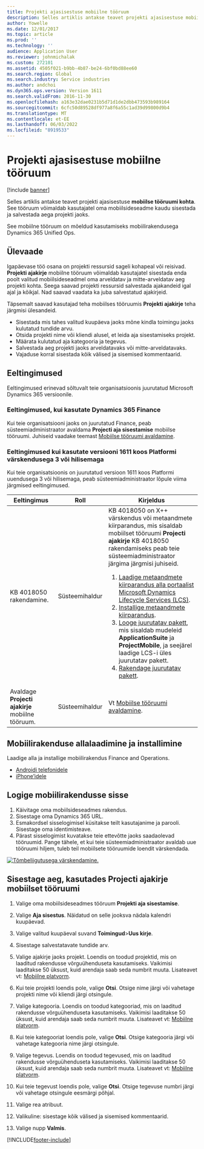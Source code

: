 ```yaml
---
title: Projekti ajasisestuse mobiilne tööruum
description: Selles artiklis antakse teavet projekti ajasisestuse mobiilse tööruumi kohta. See tööruum võimaldab kasutajatel oma mobiilsideseadme kaudu sisestada ja salvestada aega projekti jaoks.
author: Yowelle
ms.date: 12/01/2017
ms.topic: article
ms.prod: ''
ms.technology: ''
audience: Application User
ms.reviewer: johnmichalak
ms.custom: 272101
ms.assetid: 4505f021-b9bb-4b87-be24-6bf0bd88ee60
ms.search.region: Global
ms.search.industry: Service industries
ms.author: andchoi
ms.dyn365.ops.version: Version 1611
ms.search.validFrom: 2016-11-30
ms.openlocfilehash: a163e32dae0231b5d71d1de2dbb473593b989164
ms.sourcegitcommit: 6cfc50d89528df977a8f6a55c1ad39d99800d9b4
ms.translationtype: MT
ms.contentlocale: et-EE
ms.lasthandoff: 06/03/2022
ms.locfileid: "8919533"
---
```

# <a name="project-time-entry-mobile-workspace"></a>Projekti ajasisestuse mobiilne tööruum

[!include [banner](../includes/banner.md)]

Selles artiklis antakse teavet projekti ajasisestuse **mobiilse tööruumi kohta**. See tööruum võimaldab kasutajatel oma mobiilsideseadme kaudu sisestada ja salvestada aega projekti jaoks.

See mobiilne tööruum on mõeldud kasutamiseks mobiilirakendusega Dynamics 365 Unified Ops. 

## <a name="overview"></a>Ülevaade
Igapäevase töö osana on projekti ressursid sageli kohapeal või reisivad. **Projekti ajakirje** mobiilne tööruum võimaldab kasutajatel sisestada enda poolt valitud mobiilsideseadmel oma arveldatav ja mitte-arveldatav aeg projekti kohta. Seega saavad projekti ressursid salvestada ajakandeid igal ajal ja kõikjal. Nad saavad vaadata ka juba salvestatud ajakirjeid. 

Täpsemalt saavad kasutajad teha mobiilses tööruumis **Projekti ajakirje** teha järgmisi ülesandeid.

-   Sisestada mis tahes valitud kuupäeva jaoks mõne kindla toimingu jaoks kulutatud tundide arvu.
-   Otsida projekti nime või kliendi alusel, et leida aja sisestamiseks projekt.
-   Määrata kulutatud aja kategooria ja tegevus.
-   Salvestada aeg projekti jaoks arveldatavaks või mitte-arveldatavaks.
-   Vajaduse korral sisestada kõik välised ja sisemised kommentaarid.

## <a name="prerequisites"></a>Eeltingimused
Eeltingimused erinevad sõltuvalt teie organisatsioonis juurutatud Microsoft Dynamics 365 versioonile.

### <a name="prerequisites-if-you-use-dynamics-365-finance"></a>Eeltingimused, kui kasutate Dynamics 365 Finance
Kui teie organisatsiooni jaoks on juurutatud Finance, peab süsteemiadministraator avaldama **Projecti aja sisestamise** mobiilse tööruumi. Juhiseid vaadake teemast [Mobiilse tööruumi avaldamine](/dynamics365/fin-ops-core/dev-itpro/mobile-apps/publish-mobile-workspace).

### <a name="prerequisites-if-you-use-version-1611-with-platform-update-3-or-later"></a>Eeltingimused kui kasutate versiooni 1611 koos Platformi värskendusega 3 või hilisemaga
Kui teie organisatsioonis on juurutatud versioon 1611 koos Platformi uuendusega 3 või hilisemaga, peab süsteemiadministraator lõpule viima järgmised eeltingimused. 

<table>
<thead>
<tr class="header">
<th>Eeltingimus</th>
<th>Roll</th>
<th>Kirjeldus</th>
</tr>
</thead>
<tbody>
<tr class="odd">

<td>KB 4018050 rakendamine.</td>
<td>Süsteemihaldur</td>
<td>KB 4018050 on X++ värskendus või metaandmete kiirparandus, mis sisaldab mobiilset tööruumi <strong>Projecti ajakirje</strong> KB 4018050 rakendamiseks peab teie süsteemiadministraator järgima järgmisi juhiseid.
<ol>
<li><a href="/dynamics365/fin-ops-core/dev-itpro/migration-upgrade/download-hotfix-lcs">Laadige metaandmete kiirparandus alla portaalist Microsoft Dynamics Lifecycle Services (LCS)</a>.</li>
<li><a href="/dynamics365/fin-ops-core/dev-itpro/migration-upgrade/install-metadata-hotfix-package">Installige metaandmete kiirparandus</a>.</li>
<li><a href="/dynamics365/fin-ops-core/dev-itpro/deployment/create-apply-deployable-package">Looge juurutatav pakett</a>, mis sisaldab mudeleid <strong>ApplicationSuite</strong> ja <strong>ProjectMobile</strong>, ja seejärel laadige LCS-i üles juurutatav pakett.</li>
<li><a href="/dynamics365/fin-ops-core/dev-itpro/deployment/apply-deployable-package-system">Rakendage juurutatav pakett</a>.</li>

</ol></td>
</tr>
<tr class="even">
<td>Avaldage <strong>Projecti ajakirje</strong> mobiilne tööruum.</td>
<td>Süsteemihaldur</td>
<td>Vt <a href="/dynamics365/fin-ops-core/dev-itpro/mobile-apps/publish-mobile-workspace">Mobiilse tööruumi avaldamine</a>.</td>
</tr>
</tbody>
</table>

## <a name="download-and-install-the-mobile-app"></a>Mobiilirakenduse allalaadimine ja installimine

Laadige alla ja installige mobiilirakendus Finance and Operations.

-   [Androidi telefonidele](https://go.microsoft.com/fwlink/?linkid=850662)
-   [iPhone’idele](https://go.microsoft.com/fwlink/?linkid=850663)

## <a name="sign-in-to-the-mobile-app"></a>Logige mobiilirakendusse sisse
1.  Käivitage oma mobiilsideseadmes rakendus.
2.  Sisestage oma Dynamics 365 URL.
3.  Esmakordsel sisselogimisel küsitakse teilt kasutajanime ja parooli. Sisestage oma identimisteave.
4.  Pärast sisselogimist kuvatakse teie ettevõtte jaoks saadaolevad tööruumid. Pange tähele, et kui teie süsteemiadministraator avaldab uue tööruumi hiljem, tuleb teil mobiilsete tööruumide loendit värskendada.

[![Tõmbeliigutusega värskendamine.](./media/pull-to-refresh-list-of-workspaces-183x300.png)](./media/pull-to-refresh-list-of-workspaces.png)

## <a name="enter-time-by-using-the-project-time-entry-mobile-workspace"></a>Sisestage aeg, kasutades Projecti ajakirje mobiilset tööruumi
1.  Valige oma mobiilsideseadmes tööruum **Projekti aja sisestamise**.
2.  Valige **Aja sisestus**. Näidatud on selle jooksva nädala kalendri kuupäevad.
3.  Valige valitud kuupäeval suvand **Toimingud**&gt;**Uus kirje**.
4.  Sisestage salvestatavate tundide arv.
5.  Valige ajakirje jaoks projekt. Loendis on toodud projektid, mis on laaditud rakendusse võrguühenduseta kasutamiseks. Vaikimisi laaditakse 50 üksust, kuid arendaja saab seda numbrit muuta. Lisateavet vt: [Mobiilne platvorm](/dynamics365/fin-ops-core/dev-itpro/mobile-apps/mobile-app-home-page).
6.  Kui teie projekti loendis pole, valige **Otsi**. Otsige nime järgi või vahetage projekti nime või kliendi järgi otsingule.
7.  Valige kategooria. Loendis on toodud kategooriad, mis on laaditud rakendusse võrguühenduseta kasutamiseks. Vaikimisi laaditakse 50 üksust, kuid arendaja saab seda numbrit muuta. Lisateavet vt: [Mobiilne platvorm](/dynamics365/fin-ops-core/dev-itpro/mobile-apps/mobile-app-home-page).
8.  Kui teie kategooriat loendis pole, valige **Otsi**. Otsige kategooria järgi või vahetage kategooria nime järgi otsingule.
9.  Valige tegevus. Loendis on toodud tegevused, mis on laaditud rakendusse võrguühenduseta kasutamiseks. Vaikimisi laaditakse 50 üksust, kuid arendaja saab seda numbrit muuta. Lisateavet vt: [Mobiilne platvorm](/dynamics365/fin-ops-core/dev-itpro/mobile-apps/mobile-app-home-page).
10. Kui teie tegevust loendis pole, valige **Otsi**. Otsige tegevuse numbri järgi või vahetage otsingule eesmärgi põhjal.

11. Valige rea atribuut.
12. Valikuline: sisestage kõik välised ja sisemised kommentaarid.
13. Valige nupp **Valmis**.


[!INCLUDE[footer-include](../includes/footer-banner.md)]